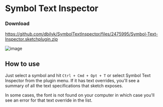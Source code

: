 # Symbol Text Inspector  

### Download
https://github.com/dbilyk/SymbolTextInspector/files/2475995/Symbol-Text-Inspector.sketchplugin.zip

![image](http://dmitribilyk.com/images/SymbolTextInspector/screenshot.png)

## How to use

Just select a symbol and hit `Ctrl + Cmd + Opt + T` or select Symbol Text Inspector from the plugin menu.  If it has text overrides, you'll see a summary of all the text specifications that sketch exposes. 

In some cases, the font is not found on your computer in which case you'll see an error for that text override in the list.  
